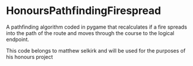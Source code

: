 # HonoursPathfindingFirespread
A pathfinding algorithm coded in pygame that recalculates if a fire spreads into the path of the route and moves through the course to the logical endpoint.

This code belongs to matthew selkirk and will be used for the purposes of his honours project
